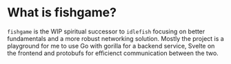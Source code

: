 # What is fishgame?

`fishgame` is the WIP spiritual successor to `idlefish` focusing on better fundamentals and a more robust networking solution. Mostly the project is a playground for me to use Go with gorilla for a backend service, Svelte on the frontend and protobufs for efficienct communication between the two.
